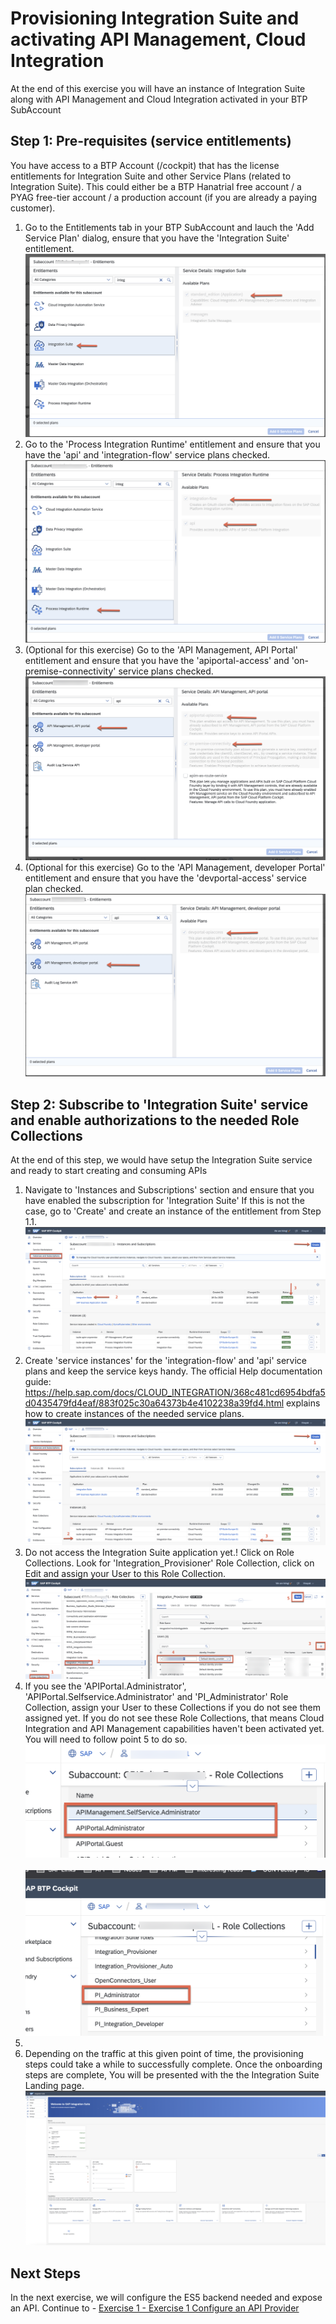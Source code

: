 # Provisioning Integration Suite and activating API Management, Cloud Integration

At the end of this exercise you will have an instance of Integration Suite along with API Management and Cloud Integration activated in your BTP SubAccount


## Step 1: Pre-requisites (service entitlements)
You have access to a BTP Account (/cockpit) that has the license entitlements for Integration Suite and other Service Plans (related to Integration Suite). This could either be a BTP Hanatrial free account / a PYAG free-tier account / a production account (if you are already a paying customer).

1. Go to the Entitlements tab in your BTP SubAccount and lauch the 'Add Service Plan' dialog, ensure that you have the 'Integration Suite' entitlement.  <br>![](/exercises/exercise0/images/Picture1.png)
2. Go to the 'Process Integration Runtime' entitlement and ensure that you have the 'api' and 'integration-flow' service plans checked.  <br>![](/exercises/exercise0/images/Picture2.png)
3. (Optional for this exercise) Go to the 'API Management, API Portal' entitlement and ensure that you have the 'apiportal-access' and 'on-premise-connectivity' service plans checked.  <br>![](/exercises/exercise0/images/Picture3.png)
4. (Optional for this exercise) Go to the 'API Management, developer Portal' entitlement and ensure that you have the 'devportal-access' service plan checked.  <br>![](/exercises/exercise0/images/Picture4.png)


## Step 2: Subscribe to 'Integration Suite' service and enable authorizations to the needed Role Collections
At the end of this step, we would have setup the Integration Suite service and ready to start creating and consuming APIs
1. Navigate to 'Instances and Subscriptions' section and ensure that you have enabled the subscription for 'Integration Suite' If this is not the case, go to 'Create' and create an instance of the entitlement from Step 1.1.  <br>![](/exercises/exercise0/images/Picture5.png)
2. Create 'service instances' for the 'integration-flow' and 'api' service plans and keep the service keys handy. The official Help documentation guide: https://help.sap.com/docs/CLOUD_INTEGRATION/368c481cd6954bdfa5d0435479fd4eaf/883f025c30a64373b4e4102238a39fd4.html explains how to create instances of the needed service plans.   <br>![](/exercises/exercise0/images/Picture6.png)
3. Do not access the Integration Suite application yet.! Click on Role Collections. Look for 'Integration_Provisioner' Role Collection, click on Edit and assign your User to this Role Collection. <br>![](/exercises/exercise0/images/Picture7.png)
4. If you see the 'APIPortal.Administrator', 'APIPortal.Selfservice.Administrator' and 'PI_Administrator' Role Collection, assign your User to these Collections if you do not see them assigned yet. If you do not see these Role Collections, that means Cloud Integration and API Management capabilities haven't been activated yet. You will need to follow point 5 to do so. <br>![](/exercises/exercise0/images/Picture8.png) <br><br>![](/exercises/exercise0/images/Picture9.png)
5. <write>
6. Depending on the traffic at this given point of time, the provisioning steps could take a while to successfully complete. Once the onboarding steps are complete, You will be presented with the the Integration Suite Landing page. <br>![](/exercises/exercise0/images/Picture10.png)
## Next Steps
In the next exercise, we will configure the ES5 backend needed and expose an API. Continue to - [Exercise 1 - Exercise 1 Configure an API Provider](../exercise1/README.md)

